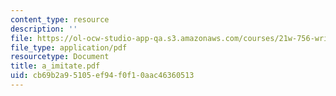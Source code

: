 ```yaml
---
content_type: resource
description: ''
file: https://ol-ocw-studio-app-qa.s3.amazonaws.com/courses/21w-756-writing-and-reading-poems-fall-2006/cb69b2a95105ef94f0f10aac46360513_a_imitate.pdf
file_type: application/pdf
resourcetype: Document
title: a_imitate.pdf
uid: cb69b2a9-5105-ef94-f0f1-0aac46360513
---
```

